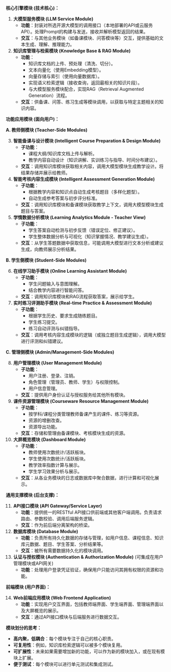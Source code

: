 **核心引擎模块 (技术核心)：**

1.  **大模型服务模块 (LLM Service Module)**
    *   **功能**：封装对所选开源大模型的调用接口（本地部署的API或云服务API）。处理Prompt的构建与发送，接收并解析模型返回的结果。
    *   **交互**：与其他业务模块（如备课模块、问答模块等）交互，提供基础的文本生成、理解、推理能力。
2.  **知识库管理与检索模块 (Knowledge Base & RAG Module)**
    *   **功能**：
        *   知识库文档的上传、预处理（清洗、切分）。
        *   文本向量化（使用Embedding模型）。
        *   向量存储与索引（使用向量数据库）。
        *   实现语义检索逻辑（接收查询，返回最相关的知识片段）。
        *   与大模型服务模块配合，实现RAG（Retrieval Augmented Generation）流程。
    *   **交互**：供备课、问答、练习生成等模块调用，以获取与特定主题相关的知识内容。

**功能应用模块 (面向用户)：**

**A. 教师侧模块 (Teacher-Side Modules)**

3.  **智能备课与设计模块 (Intelligent Course Preparation & Design Module)**
    *   **子功能**：
        *   课程大纲/知识库文档上传与解析。
        *   教学内容自动设计（知识讲解、实训练习与指导、时间分布建议）。
    *   **交互**：调用知识库模块获取相关内容，调用大模型模块生成教学设计。将结果存储并展示给教师。
4.  **智能考核内容生成模块 (Intelligent Assessment Generation Module)**
    *   **子功能**：
        *   根据教学内容和知识点自动生成考核题目（多样化题型）。
        *   自动生成参考答案与初步评分标准。
    *   **交互**：调用知识库模块和备课模块获取教学上下文，调用大模型模块生成题目与答案。
5.  **学情数据分析模块 (Learning Analytics Module - Teacher View)**
    *   **子功能**：
        *   学生答案自动检测与初步反馈（错误定位、修正建议）。
        *   学生整体数据分析与可视化（知识掌握情况、教学建议生成）。
    *   **交互**：从学生答题数据中获取信息，可能调用大模型进行文本分析或建议生成，向教师展示分析结果。

**B. 学生侧模块 (Student-Side Modules)**

6.  **在线学习助手模块 (Online Learning Assistant Module)**
    *   **子功能**：
        *   学生问题输入与意图理解。
        *   结合教学内容进行智能问答。
    *   **交互**：调用知识库模块和RAG流程获取答案，展示给学生。
7.  **实时练习评测助手模块 (Real-time Practice & Assessment Module)**
    *   **子功能**：
        *   根据学生历史、要求生成随练题目。
        *   学生练习提交。
        *   练习自动评测与纠错指导。
    *   **交互**：调用考核内容生成模块的逻辑（或独立题目生成逻辑），调用大模型进行评测和纠错建议。

**C. 管理侧模块 (Admin/Management-Side Modules)**

8.  **用户管理模块 (User Management Module)**
    *   **子功能**：
        *   用户注册、登录、注销。
        *   角色管理（管理员、教师、学生）与权限控制。
        *   用户信息管理。
    *   **交互**：提供用户身份认证与授权服务给其他所有模块。
9.  **课件资源管理模块 (Courseware Resource Management Module)**
    *   **子功能**：
        *   按学科/课程分类管理教师备课产生的课件、练习等资源。
        *   资源的增删改查。
        *   资源导出功能。
    *   **交互**：存储和管理由备课模块、考核模块生成的资源。
10. **大屏概览模块 (Dashboard Module)**
    *   **子功能**：
        *   教师使用次数统计/活跃板块。
        *   学生使用次数统计/活跃板块。
        *   教学效率指数计算与展示。
        *   学生学习效果分析与展示。
    *   **交互**：从各业务模块的日志或数据库中聚合数据，进行计算和可视化展示。

**通用支撑模块 (后台支撑)：**

11. **API接口模块 (API Gateway/Service Layer)**
    *   **功能**：提供统一的RESTful API接口供前端或其他客户端调用。负责请求路由、参数校验、调用后端服务逻辑。
    *   **交互**：作为前后端分离架构的桥梁。
12. **数据库模块 (Database Module)**
    *   **功能**：负责所有持久化数据的存储与管理，如用户信息、课程信息、知识库元数据、题目、学生答案、分析结果等。
    *   **交互**：被所有需要数据持久化的模块调用。
13. **认证与授权模块 (Authentication & Authorization Module)** (可集成在用户管理模块或API网关)
    *   **功能**：处理用户登录凭证验证，确保用户只能访问其拥有权限的资源和功能。

**前端模块 (用户界面)：**

14. **Web前端应用模块 (Web Frontend Application)**
    *   **功能**：实现用户交互界面，包括教师端界面、学生端界面、管理端界面以及大屏概览的展示。
    *   **交互**：通过API接口模块与后端服务进行数据交互。

**模块划分的思考：**

*   **高内聚，低耦合**：每个模块专注于自己的核心职责。
*   **可复用性**：例如，知识库检索逻辑可以被多个模块复用。
*   **可扩展性**：未来如果需要增加新的功能，可以作为新的模块加入，或在现有模块上扩展。
*   **便于测试**：每个模块可以进行单元测试和集成测试。


